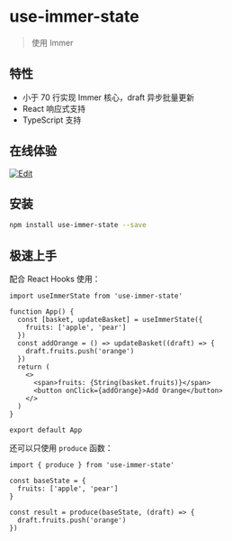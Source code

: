 # use-immer-state

> 使用 Immer

## 特性
- 小于 70 行实现 Immer 核心，draft 异步批量更新
- React 响应式支持
- TypeScript 支持

## 在线体验

[![Edit](https://codesandbox.io/static/img/play-codesandbox.svg)](https://codesandbox.io)

## 安装

```bash
npm install use-immer-state --save
```

## 极速上手

配合 React Hooks 使用：

```tsx
import useImmerState from 'use-immer-state'

function App() {
  const [basket, updateBasket] = useImmerState({
    fruits: ['apple', 'pear']
  })
  const addOrange = () => updateBasket((draft) => {
    draft.fruits.push('orange')
  })
  return (
    <>
      <span>fruits: {String(basket.fruits)}</span>
      <button onClick={addOrange}>Add Orange</button>
    </>
  )
}

export default App
```

还可以只使用 `produce` 函数：

```tsx
import { produce } from 'use-immer-state'

const baseState = {
  fruits: ['apple', 'pear']
}

const result = produce(baseState, (draft) => {
  draft.fruits.push('orange')
})
```
